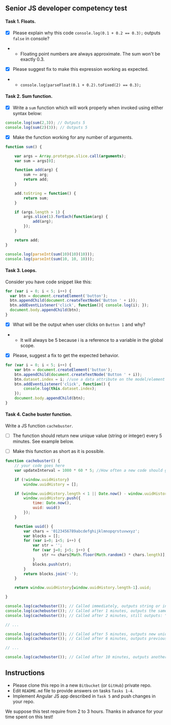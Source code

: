 ## Senior JS developer competency test

#### Task 1. Floats.

- [x] Please explain why this code `console.log(0.1 + 0.2 == 0.3);` outputs `false` in console? 
- - Floating point numbers are always approximate. The sum won't be exactly 0.3. 
- [x] Please suggest fix to make this expression working as expected.
- - `console.log(parseFloat(0.1 + 0.2).toFixed(2) == 0.3);`

#### Task 2. Sum function.

- [x] Write a `sum` function which will work properly when invoked using either syntax below: 

```javascript
console.log(sum(2,3)); // Outputs 5 
console.log(sum(2)(3)); // Outputs 5
``` 

- [x] Make the function working for any number of arguments.

```javascript
function sum() {

	var args = Array.prototype.slice.call(arguments);
	var sum = args[0];

	function add(arg) {
		sum += arg;
		return add;
	}

	add.toString = function() {
		return sum;
	}

	if (args.length > 1) {
		args.slice(1).forEach(function(arg) {
			add(arg);
		});
	}

	return add;
}

console.log(parseInt(sum(10)(10)(10)));
console.log(parseInt(sum(10, 10, 10)));
``` 


#### Task 3. Loops.

Consider you have code snippet like this: 

```javascript
for (var i = 0; i < 5; i++) {
  var btn = document.createElement('button');
  btn.appendChild(document.createTextNode('Button ' + i));
  btn.addEventListener('click', function(){ console.log(i); });
  document.body.appendChild(btn);
}
```

- [x] What will be the output when user clicks on `Button 1` and why? 
- - It will always be 5 because i is a reference to a variable in the global scope.
- [x] Please, suggest a fix to get the expected behavior.
```javascript
for (var i = 0; i < 5; i++) {
	var btn = document.createElement('button');
	btn.appendChild(document.createTextNode('Button ' + i));
	btn.dataset.index = i; //use a data attribute on the model/element itself
	btn.addEventListener('click', function() {
		console.log(this.dataset.index);
	});
	document.body.appendChild(btn);
}
```

#### Task 4. Cache buster function.

Write a JS function `cachebuster`.
- [ ] The function should return new unique value (string or integer) every 5 minutes. See example below.
- [ ] Make this function as short as it is possible.


```javascript
function cachebuster() {
	// your code goes here
	var updateInterval = 1000 * 60 * 5; //How often a new code should generate, in milliseconds

	if (!window.uuidHistory)
		window.uuidHistory = [];

	if (window.uuidHistory.length < 1 || Date.now() - window.uuidHistory[window.uuidHistory.length-1].time >= updateInterval) {
		window.uuidHistory.push({
			time: Date.now(),
			uuid: uuid()
		});
	}

	function uuid() {
		var chars = '0123456789abcdefghijklmnopqrstuvwxyz';
		var blocks = [];
		for (var i=0; i<5; i++) {
			var str = '';
			for (var j=0; j<5; j++) {
				str += chars[Math.floor(Math.random() * chars.length)];
			}
			blocks.push(str);
		}
		return blocks.join('-');
	}

	return window.uuidHistory[window.uuidHistory.length-1].uuid;

}

console.log(cachebuster()); // Called immediately, outputs string or integer, e.g. "abcd" or 1234
console.log(cachebuster()); // Called after 1 minutes, outputs the same string: "abcd" or 1234
console.log(cachebuster()); // Called after 2 minutes, still outputs: "abcd" or 1234

// ...

console.log(cachebuster()); // Called after 5 minutes, outputs new unique value: e.g. "abce" or 1235
console.log(cachebuster()); // Called after 6 minutes, outputs previous value: "abce" or 1235

// ...

console.log(cachebuster()); // Called after 10 minutes, outputs another one new unique value, like "abcf" or 1236

```


## Instructions

- Please clone this repo in a new `Bitbucket` (or `GitHub`) private repo.
- Edit `README.md` file to provide answers on tasks `Tasks 1-4`. 
- Implement Angular JS app described in `Task 5` and push changes in your repo.
 

We suppose this test require from 2 to 3 hours. Thanks in advance for your time spent on this test! 
